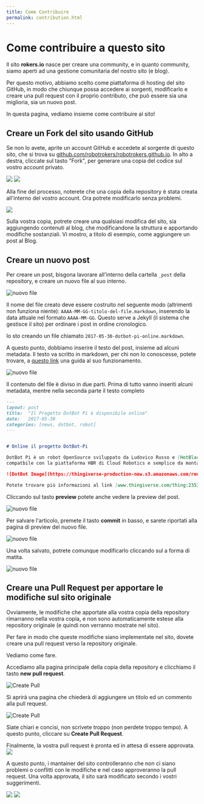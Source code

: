 ```yaml
---
title: Come Contribuire
permalink: contribution.html
---
```


# Come contribuire a questo sito

Il sito **rokers.io** nasce per creare una community, e in quanto community, siamo
aperti ad una gestione comunitaria del nostro sito (e blog).

Per questo motivo, abbiamo scelto come piattaforma di hosting del sito GitHub, in modo
che chiunque possa accedere ai sorgenti, modificarlo e creare una pull request con
il proprio contributo, che può essere sia una miglioria, sia un nuovo post.

In questa pagina, vediamo insieme come contribuire al sito!

## Creare un Fork del sito usando GitHub

Se non lo avete, aprite un account GitHub e accedete al sorgente di questo sito,
che si trova su [github.com/robotrokers/robotrokers.github.io](https://github.com/robotrokers/robotrokers.github.io).
In alto a destra, cliccate sul tasto "Fork", per generare una copia del codice sul vostro account privato.

![](img/fork1.png)
![](img/fork2.png)

Alla fine del processo, noterete che una copia della repository è stata creata all'interno del vostro account. Ora potrete modificarlo senza problemi.

![](img/fork3.png)

Sulla vostra copia, potrete creare una qualsiasi modifica del sito, sia aggiungendo contenuti al blog, che modificandone la struttura e apportando modifiche sostanziali. Vi mostro, a titolo di esempio, come aggiungere un post al Blog.

## Creare un nuovo post

Per creare un post, bisgona lavorare all'interno della cartella `_post` della repository, e creare un nuovo file al suo interno.

![nuovo file](img/newfile.png)

Il nome del file creato deve essere costruito nel seguente modo (altrimenti non funziona niente):
`AAAA-MM-GG-titolo-del-file.markdown`, inserendo la data attuale nel formato `AAAA-MM-GG`. Questo serve a Jekyll (il sistema che gestisce il sito) per ordinare i post in ordine cronologico.

Io sto creando un file chiamato `2017-05-30-dotbot-pi-online.markdown`.

A questo punto, dobbiamo inserire il testo del post, insieme ad alcuni metadata. Il testo va scritto in markdown, per chi non lo conoscesse, potete trovare, a [questo link](http://www.maffucci.it/2013/08/29/formattazione-del-testo-con-markdown/) una guida al suo funzionamento.

![nuovo file](img/writefile.png)


Il contenuto del file è diviso in due parti. Prima di tutto vanno inseriti alcuni metadata, mentre nella seconda parte il testo completo

```markdown
---
layout: post
title:  "Il Progetto DotBot Pi è disponibile online"
date:   2017-05-30
categories: [news, dotbot, robot]
---


# Online il progetto DotBot-Pi

DotBot Pi è un robot OpenSource sviluppato da Ludovico Russo e [HotBlack Robotics](www.hotblackrobotics.com). È il primo robot DotBot interamente
compatbile con la piattaforma HBR di Cloud Robotics e semplice da montare!

![DotBot Image](https://thingiverse-production-new.s3.amazonaws.com/renders/87/ad/0c/c6/e0/cba944d8425bd5ed84eacdee732a950f_preview_featured.JPG)

Potete trovare più informazioni al link [www.thingiverse.com/thing:2353479](https://www.thingiverse.com/thing:2353479).
```

Cliccando sul tasto **preview** potete anche vedere la preview del post.

![nuovo file](img/preview.png)


Per salvare l'articolo, premete il tasto **commit** in basso, e sarete riportati alla pagina di preview del nuovo file.

![nuovo file](img/commit.png)


Una volta salvato, potrete comunque modificarlo cliccando sul a forma di matita.

![nuovo file](img/edit.png)

## Creare una Pull Request per apportare le modifiche sul sito originale

Ovviamente, le modifiche che apportate alla vostra copia della repository rimarranno nella vostra copia, e non sono automaticamente estese alla repository originale (e quindi non verranno mostrate nel sito). 

Per fare in modo che queste modifiche siano implementate nel sito, dovete creare una pull request verso la repository originale. 

Vediamo come fare.

Accediamo alla pagina principale della copia della repository e clicchiamo il tasto **new pull request**.

![Create Pull](img/createpull.png)

Si aprirà una pagina che chiederà di aggiungere un titolo ed un commento alla pull request.

![Create Pull](img/commentpull.png)

Siate chiari e concisi, non scrivete troppo (non perdete troppo tempo). A questo punto, cliccare su **Create Pull Request**.

Finalmente, la vostra pull request è pronta ed in attesa di essere approvata.
![](img/pullrequest.png)

A questo punto, i mantainer del sito controlleranno che non ci siano problemi o conflitti con le modifiche e nel caso approveranno la pull request. Una volta approvata, il sito sarà modificato secondo i vostri suggerimenti.

![](img/pulldone1.png)
![](img/pulldone2.png)